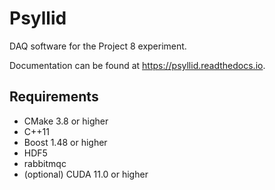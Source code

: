 Psyllid
=======

DAQ software for the Project 8 experiment.

Documentation can be found at https://psyllid.readthedocs.io.

Requirements
------------

* CMake 3.8 or higher
* C++11
* Boost 1.48 or higher
* HDF5
* rabbitmqc
* (optional) CUDA 11.0 or higher


